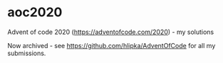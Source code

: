 # aoc2020
Advent of code 2020 (https://adventofcode.com/2020) - my solutions

Now archived - see https://github.com/hlipka/AdventOfCode for all my submissions.
